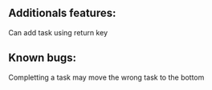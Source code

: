 ## Additionals features:
Can add task using return key

## Known bugs:
Completting a task may move the wrong task to the bottom

